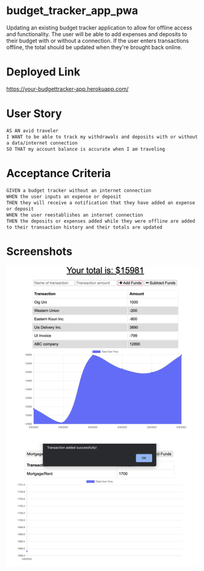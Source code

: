 # budget_tracker_app_pwa

Updating an existing budget tracker application to allow for offline access and functionality. The user will be able to add expenses and deposits to their budget with or without a connection. If the user enters transactions offline, the total should be updated when they're brought back online.

# Deployed Link

https://your-budgettracker-app.herokuapp.com/

# User Story

    AS AN avid traveler
    I WANT to be able to track my withdrawals and deposits with or without a data/internet connection
    SO THAT my account balance is accurate when I am traveling

# Acceptance Criteria

    GIVEN a budget tracker without an internet connection
    WHEN the user inputs an expense or deposit
    THEN they will receive a notification that they have added an expense or deposit
    WHEN the user reestablishes an internet connection
    THEN the deposits or expenses added while they were offline are added to their transaction history and their totals are updated

# Screenshots

![screen shot social network api #1](public/screenshots/screenshot02.png?raw=true)
![screen shot social network api #2](public/screenshots/screenshot01.png?raw=true)
